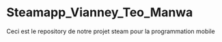 # Steamapp_Vianney_Teo_Manwa
Ceci est le repository de notre projet steam pour la programmation mobile
